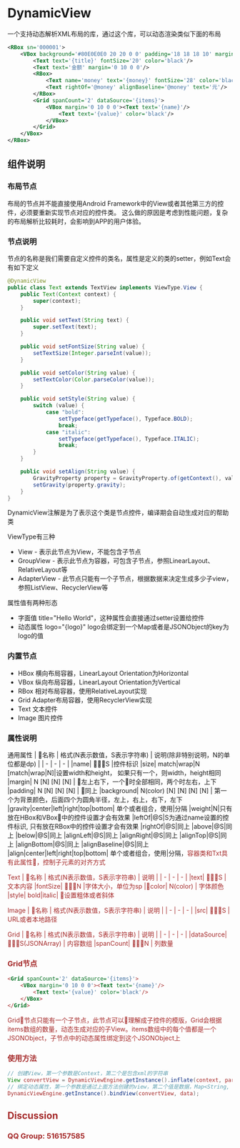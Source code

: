 DynamicView
===========

一个支持动态解析XML布局的库，通过这个库，可以动态渲染类似下面的布局
```xml
<RBox sn='000001'>
    <VBox background='#80E0E0E0 20 20 0 0' padding='18 18 18 10' margin='14'>
        <Text text='{title}' fontSize='20' color='black'/>
        <Text text='金额' margin='0 10 0 0'/>
        <RBox>
            <Text name='money' text='{money}' fontSize='28' color='black'/>
            <Text rightOf='@money' alignBaseline='@money' text='元'/>
        </RBox>
        <Grid spanCount='2' dataSource='{items}'>
            <VBox margin='0 10 0 0'><Text text='{name}'/>
                <Text text='{value}' color='black'/>
            </VBox>
        </Grid>
    </VBox>
</RBox>
```

## 组件说明


### 布局节点

布局的节点并不能直接使用Android Framework中的View或者其他第三方的控件，必须要重新实现节点对应的控件类。
这么做的原因是考虑到性能问题，复杂的布局解析比较耗时，会影响到APP的用户体验。

### 节点说明

节点的名称是我们需要自定义控件的类名，属性是定义的类的setter，例如Text会有如下定义

```java
@DynamicView
public class Text extends TextView implements ViewType.View {
    public Text(Context context) {
        super(context);
    }

    public void setText(String text) {
        super.setText(text);
    }

    public void setFontSize(String value) {
        setTextSize(Integer.parseInt(value));
    }

    public void setColor(String value) {
        setTextColor(Color.parseColor(value));
    }

    public void setStyle(String value) {
        switch (value) {
            case "bold":
                setTypeface(getTypeface(), Typeface.BOLD);
                break;
            case "italic":
                setTypeface(getTypeface(), Typeface.ITALIC);
                break;
        }
    }

    public void setAlign(String value) {
        GravityProperty property = GravityProperty.of(getContext(), value);
        setGravity(property.gravity);
    }
}
```
DynamicView注解是为了表示这个类是节点控件，编译期会自动生成对应的帮助类

ViewType有三种
* View - 表示此节点为View，不能包含子节点
* GroupView - 表示此节点为容器，可包含子节点，参照LinearLayout、RelativeLayout等
* AdapterView - 此节点只能有一个子节点，根据数据来决定生成多少子view，参照ListView、RecyclerView等

属性值有两种形态
* 字面值 title="Hello World"，这种属性会直接通过setter设置给控件
* 动态属性 logo="{logo}" logo会绑定到一个Map或者是JSONObject的key为logo的值

### 内置节点

* HBox 横向布局容器，LinearLayout Orientation为Horizontal
* VBox 纵向布局容器，LinearLayout Orientation为Vertical
* RBox 相对布局容器，使用RelativeLayout实现
* Grid Adapter布局容器，使用RecyclerView实现
* Text 文本控件
* Image 图片控件

### 属性说明

通用属性
| 名称 | 格式(N表示数值，S表示字符串) | 说明(除非特别说明，N的单位都是dp) |
| - | - | - |
|name| S |控件标识
|size| match\|wrap\|N [match\|wrap\|N]|设置width和height， 如果只有一个，则width，height相同
|margin| N [N] [N] [N] | 左上右下，一个时全部相同，两个时左右，上下
|padding| N [N] [N] [N] | 同上
|background| N(color) [N] [N] [N] [N] | 第一个为背景颜色，后面四个为圆角半径，左上，右上，右下，左下
|gravity|center\|left\|right\|top\|bottom| 单个或者组合，使用\|分隔
|weight|N|只有放在HBox和VBox中的控件设置才会有效果
|leftOf|@S|S为通过name设置的控件标识, 只有放在RBox中的控件设置才会有效果
|rightOf|@S|同上
|above|@S|同上
|below|@S|同上
|alignLeft|@S|同上
|alignRight|@S|同上
|alignTop|@S|同上
|alignBottom|@S|同上
|alignBaseline|@S|同上
|align|center\|left\|right\|top\|bottom| 单个或者组合，使用\|分隔，<font color=#A52A2A>容器类和Txt具有此属性，控制子元素的对齐方式

Text
| 名称 | 格式(N表示数值，S表示字符串) | 说明 |
| - | - | - |
|text| S | 文本内容
|fontSize| N |字体大小，单位为sp
|color| N(color) | 字体颜色
|style| bold\|italic| 设置粗体或者斜体

Image
| 名称 | 格式(N表示数值，S表示字符串) | 说明 |
| - | - | - |
|src| S | URL或者本地路径

Grid
| 名称 | 格式(N表示数值，S表示字符串) | 说明 |
| - | - | - |
|dataSource| S(JSONArray) | 内容数组
|spanCount| N | 列数量


### Grid节点

```xml
<Grid spanCount='2' dataSource='{items}'>
    <VBox margin='0 10 0 0'><Text text='{name}'/>
        <Text text='{value}' color='black'/>
    </VBox>
</Grid>
```
Grid节点只能有一个子节点，此节点可以理解成子控件的模版，Grid会根据items数组的数量，动态生成对应的子View。items数组中的每个值都是一个JSONObject，子节点中的动态属性绑定到这个JSONObject上


### 使用方法

```java
// 创建View，第一个参数是Context，第二个是包含xml的字符串
View convertView = DynamicViewEngine.getInstance().inflate(context, parent, layoutXml);
// 绑定动态属性，第一个参数是通过上面方法创建的view，第二个值是数据，Map<String, String> 或者 JSONObject
DynamicViewEngine.getInstance().bindView(convertView, data);

```

## Discussion

### QQ Group: 516157585

